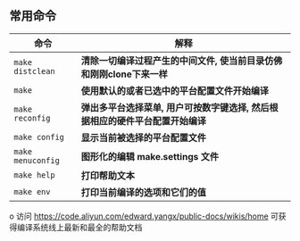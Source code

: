 常用命令
---

| 命令                  | 解释                                                                              |
|-----------------------|-----------------------------------------------------------------------------------|
| `make distclean`      | **清除一切编译过程产生的中间文件, 使当前目录仿佛和刚刚clone下来一样**             |
| `make`                | **使用默认的或者已选中的平台配置文件开始编译**                                    |
| `make reconfig`       | **弹出多平台选择菜单, 用户可按数字键选择, 然后根据相应的硬件平台配置开始编译**    |
| `make config`         | **显示当前被选择的平台配置文件**                                                  |
| `make menuconfig`     | **图形化的编辑 make.settings 文件**                                               |
| `make help`           | **打印帮助文本**                                                                  |
| `make env`            | **打印当前编译的选项和它们的值**                                                  |

o 访问 https://code.aliyun.com/edward.yangx/public-docs/wikis/home 可获得编译系统线上最新和最全的帮助文档
